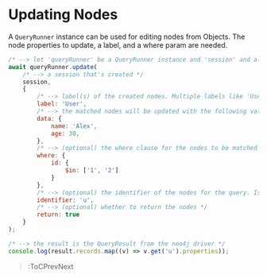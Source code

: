 # Updating Nodes

A `QueryRunner` instance can be used for editing nodes from Objects. The node properties to update, a label, and a where param are needed.

```js
/* --> let 'queryRunner' be a QueryRunner instance and 'session' and already-created session */
await queryRunner.update(
    /* --> a session that's created */
    session,
    {
        /* --> label(s) of the created nodes. Multiple labels like 'User:Person' can also be used */
        label: 'User',
        /* --> the matched nodes will be updated with the following values */
        data: {
            name: 'Alex',
            age: 30,
        },
        /* --> (optional) the where clause for the nodes to be matched */
        where: {
            id: {
                $in: ['1', '2']
            }
        },
        /* --> (optional) the identifier of the nodes for the query. Is needed for parsing the results. Default is the value of 'QueryRunner.defaultIdentifier' */
        identifier: 'u',
        /* --> (optional) whether to return the nodes */
        return: true
    }
);

/* --> the result is the QueryResult from the neo4j driver */
console.log(result.records.map((v) => v.get('u').properties));
```

> :ToCPrevNext